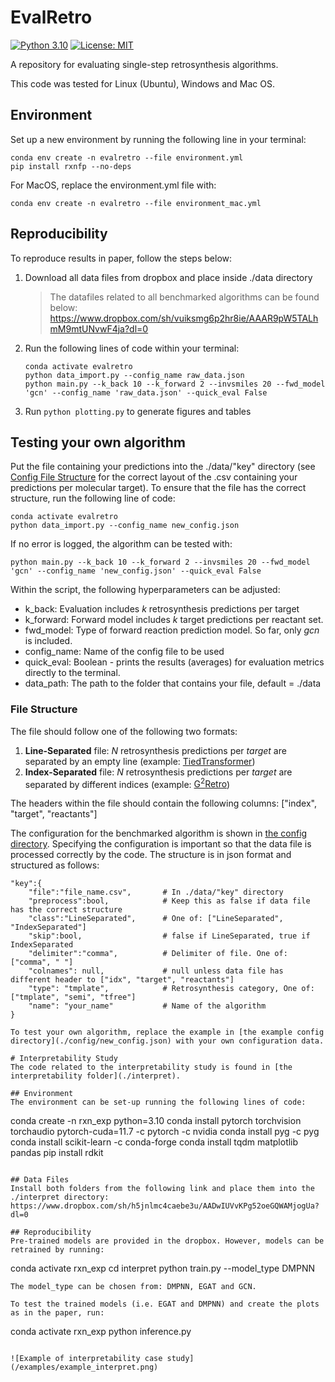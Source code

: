 # EvalRetro
[![Python 3.10](https://img.shields.io/badge/python-3.10-blue.svg)](https://www.python.org/downloads/release/python-3100/)
[![License: MIT](https://img.shields.io/badge/License-MIT-yellow.svg)](https://opensource.org/licenses/MIT)

A repository for evaluating single-step retrosynthesis algorithms.

This code was tested for Linux (Ubuntu), Windows and Mac OS.

## Environment
Set up a new environment by running the following line in your terminal: 

``` 
conda env create -n evalretro --file environment.yml 
pip install rxnfp --no-deps
```
For MacOS, replace the environment.yml file with:
``` 
conda env create -n evalretro --file environment_mac.yml 
```

## Reproducibility
To reproduce results in paper, follow the steps below: 
1. Download all data files from dropbox and place inside ./data directory <br />
    > The datafiles related to all benchmarked algorithms can be found below:
    > https://www.dropbox.com/sh/vuiksmg6p2hr8ie/AAAR9pW5TALhmM9mtUNvwF4ja?dl=0 
2. Run the following lines of code within your terminal:
   ```
   conda activate evalretro
   python data_import.py --config_name raw_data.json
   python main.py --k_back 10 --k_forward 2 --invsmiles 20 --fwd_model 'gcn' --config_name 'raw_data.json' --quick_eval False
   ```
3. Run `python plotting.py` to generate figures and tables

## Testing your own algorithm

Put the file containing your predictions into the ./data/"key" directory (see [Config File Structure](#File-Structure) for the correct layout of the .csv containing your predictions per molecular target).
To ensure that the file has the correct structure, run the following line of code: 
```
conda activate evalretro
python data_import.py --config_name new_config.json 
```
If no error is logged, the algorithm can be tested with: 
```
python main.py --k_back 10 --k_forward 2 --invsmiles 20 --fwd_model 'gcn' --config_name 'new_config.json' --quick_eval False  
```

Within the script, the following hyperparameters can be adjusted: 
- k_back: Evaluation includes _k_ retrosynthesis predictions per target
- k_forward: Forward model includes _k_ target predictions per reactant set.
- fwd_model: Type of forward reaction prediction model. So far, only _gcn_ is included.
- config_name: Name of the config file to be used
- quick_eval: Boolean - prints the results (averages) for evaluation metrics directly to the terminal.
- data_path: The path to the folder that contains your file, default = ./data

### File Structure
The file should follow one of the following two formats:

1. **Line-Separated** file: _N_ retrosynthesis predictions per _target_ are separated by an empty line (example: [TiedTransformer](https://www.dropbox.com/home/data_retroalgs/tiedtransformer?preview=tiedtransformer_pred.csv))
2. **Index-Separated** file: _N_ retrosynthesis predictions per _target_ are separated by different indices (example: [G<sup>2</sup>Retro](https://www.dropbox.com/home/data_retroalgs/g2retro?preview=g2retro_pred.csv))

The headers within the file should contain the following columns: ["index", "target", "reactants"]

The configuration for the benchmarked algorithm is shown in [the config directory](./config/raw_data.json). Specifying the configuration is important so that the data file is processed correctly by the code. 
The structure is in json format and structured as follows: 
```
"key":{
    "file":"file_name.csv",       # In ./data/"key" directory
    "preprocess":bool,            # Keep this as false if data file has the correct structure
    "class":"LineSeparated",      # One of: ["LineSeparated", "IndexSeparated"]
    "skip":bool,                  # false if LineSeparated, true if IndexSeparated
    "delimiter":"comma",          # Delimiter of file. One of: ["comma", " "]
    "colnames": null,             # null unless data file has different header to ["idx", "target", "reactants"]
    "type": "tmplate",            # Retrosynthesis category, One of: ["tmplate", "semi", "tfree"]
    "name": "your_name"           # Name of the algorithm
}

To test your own algorithm, replace the example in [the example config directory](./config/new_config.json) with your own configuration data.

# Interpretability Study
The code related to the interpretability study is found in [the interpretability folder](./interpret).

## Environment
The environment can be set-up running the following lines of code: 

```
conda create -n rxn_exp python=3.10
conda install pytorch torchvision torchaudio pytorch-cuda=11.7 -c pytorch -c nvidia
conda install pyg -c pyg
conda install scikit-learn -c conda-forge
conda install tqdm matplotlib pandas
pip install rdkit
```

## Data Files
Install both folders from the following link and place them into the ./interpret directory:
https://www.dropbox.com/sh/h5jnlmc4caebe3u/AADwIUVvKPg52oeGQWAMjogUa?dl=0

## Reproducibility
Pre-trained models are provided in the dropbox. However, models can be retrained by running: 
```
conda activate rxn_exp
cd interpret
python train.py --model_type DMPNN
```
The model_type can be chosen from: DMPNN, EGAT and GCN.

To test the trained models (i.e. EGAT and DMPNN) and create the plots as in the paper, run:  
```
conda activate rxn_exp
python inference.py
```

![Example of interpretability case study](/examples/example_interpret.png)
